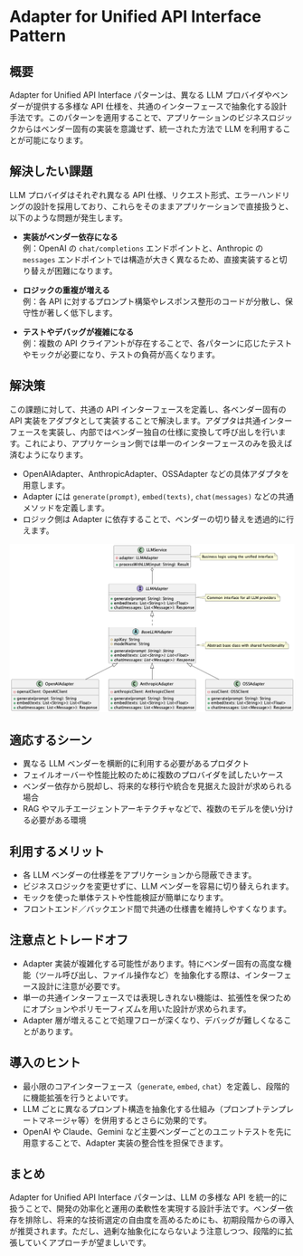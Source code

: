 # Adapter for Unified API Interface Pattern

## 概要  
Adapter for Unified API Interface パターンは、異なる LLM プロバイダやベンダーが提供する多様な API 仕様を、共通のインターフェースで抽象化する設計手法です。このパターンを適用することで、アプリケーションのビジネスロジックからはベンダー固有の実装を意識せず、統一された方法で LLM を利用することが可能になります。

## 解決したい課題  
LLM プロバイダはそれぞれ異なる API 仕様、リクエスト形式、エラーハンドリングの設計を採用しており、これらをそのままアプリケーションで直接扱うと、以下のような問題が発生します。

- **実装がベンダー依存になる**  
  例：OpenAI の `chat/completions` エンドポイントと、Anthropic の `messages` エンドポイントでは構造が大きく異なるため、直接実装すると切り替えが困難になります。

- **ロジックの重複が増える**  
  例：各 API に対するプロンプト構築やレスポンス整形のコードが分散し、保守性が著しく低下します。

- **テストやデバッグが複雑になる**  
  例：複数の API クライアントが存在することで、各パターンに応じたテストやモックが必要になり、テストの負荷が高くなります。

## 解決策  
この課題に対して、共通の API インターフェースを定義し、各ベンダー固有の API 実装をアダプタとして実装することで解決します。アダプタは共通インターフェースを実装し、内部ではベンダー独自の仕様に変換して呼び出しを行います。これにより、アプリケーション側では単一のインターフェースのみを扱えば済むようになります。

- OpenAIAdapter、AnthropicAdapter、OSSAdapter などの具体アダプタを用意します。
- Adapter には `generate(prompt)`, `embed(texts)`, `chat(messages)` などの共通メソッドを定義します。
- ロジック側は Adapter に依存することで、ベンダーの切り替えを透過的に行えます。

![img](./uml/images/adapter_for_unified_api_interface_pattern.png)

## 適応するシーン  
- 異なる LLM ベンダーを横断的に利用する必要があるプロダクト  
- フェイルオーバーや性能比較のために複数のプロバイダを試したいケース  
- ベンダー依存から脱却し、将来的な移行や統合を見据えた設計が求められる場合  
- RAG やマルチエージェントアーキテクチャなどで、複数のモデルを使い分ける必要がある環境

## 利用するメリット  
- 各 LLM ベンダーの仕様差をアプリケーションから隠蔽できます。  
- ビジネスロジックを変更せずに、LLM ベンダーを容易に切り替えられます。  
- モックを使った単体テストや性能検証が簡単になります。  
- フロントエンド／バックエンド間で共通の仕様書を維持しやすくなります。  

## 注意点とトレードオフ  
- Adapter 実装が複雑化する可能性があります。特にベンダー固有の高度な機能（ツール呼び出し、ファイル操作など）を抽象化する際は、インターフェース設計に注意が必要です。  
- 単一の共通インターフェースでは表現しきれない機能は、拡張性を保つためにオプションやポリモーフィズムを用いた設計が求められます。  
- Adapter 層が増えることで処理フローが深くなり、デバッグが難しくなることがあります。  

## 導入のヒント  
- 最小限のコアインターフェース（`generate`, `embed`, `chat`）を定義し、段階的に機能拡張を行うとよいです。  
- LLM ごとに異なるプロンプト構造を抽象化する仕組み（プロンプトテンプレートマネージャ等）を併用するとさらに効果的です。  
- OpenAI や Claude、Gemini など主要ベンダーごとのユニットテストを先に用意することで、Adapter 実装の整合性を担保できます。  

## まとめ  
Adapter for Unified API Interface パターンは、LLM の多様な API を統一的に扱うことで、開発の効率化と運用の柔軟性を実現する設計手法です。ベンダー依存を排除し、将来的な技術選定の自由度を高めるためにも、初期段階からの導入が推奨されます。ただし、過剰な抽象化にならないよう注意しつつ、段階的に拡張していくアプローチが望ましいです。
